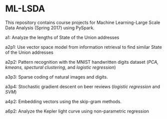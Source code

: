 # ML-LSDA
This repository contains course projects for Machine Learning-Large Scale Data Analysis (Spring 2017) using PySpark. 

a1: Analyze the lengths of State of the Union addresses

a2p1: Use vector space model from information retrieval to find similar State of the Union addresses

a2p2: Pattern recognition with the MNIST handwritten digits dataset (*PCA, kmeans, spectural clustering*, and *logistic regression*)
 
a3p3: Sparse coding of natural images and digits.
 
a3p4: Stochastic gradient descent on beer reviews (*logistic regression* and *SVM*)
 
a4p2: Embedding vectors using the skip-gram methods.

a6p2: Analyze the Kepler light curve using non-parametric regression


